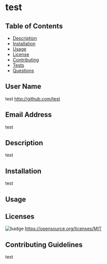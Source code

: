 # test

  ## Table of Contents
  * [Description](#description)
  * [Installation](#installation)
  * [Usage](#usage)
  * [License](#license)
  * [Contributing](#contribution)
  * [Tests](#tests)
  * [Questions](#questions)

  ## User Name
  test
  http://github.com/test

  ## Email Address
  test
  
  ## Description
  test
  
  ## Installation
  test
  
  ## Usage
  
  
  ## Licenses
  ![badge](https://img.shields.io/badge/License-MIT-green.png)
  https://opensource.org/licenses/MIT
  
  ## Contributing Guidelines
  test

  